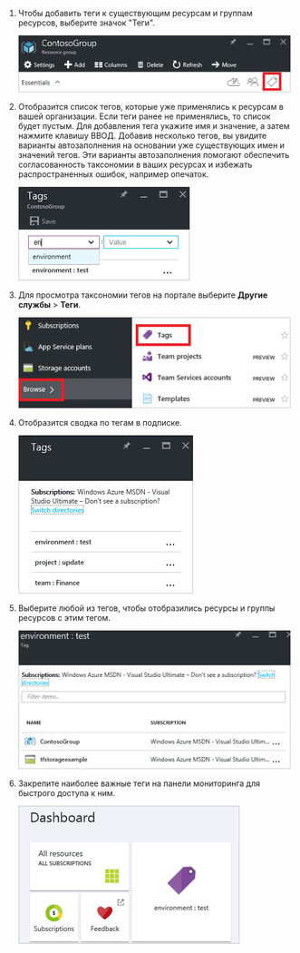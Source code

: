 1. Чтобы добавить теги к существующим ресурсам и группам ресурсов, выберите значок "Теги".

     ![м](./media/resource-manager-tag-resources/select-tag-icon.png)

1. Отобразится список тегов, которые уже применялись к ресурсам в вашей организации. Если теги ранее не применялись, то список будет пустым. Для добавления тега укажите имя и значение, а затем нажмите клавишу ВВОД. Добавив несколько тегов, вы увидите варианты автозаполнения на основании уже существующих имен и значений тегов. Эти варианты автозаполнения помогают обеспечить согласованность таксономии в ваших ресурсах и избежать распространенных ошибок, например опечаток.

     ![Маркировка ресурсов тегами с парами "имя — значение"](./media/resource-manager-tag-resources/tag-resources.png)

1. Для просмотра таксономии тегов на портале выберите **Другие службы** > **Теги**.

     ![Поиск тегов с помощью узла "Обзор"](./media/resource-manager-tag-resources/browse-tags.png)

1. Отобразится сводка по тегам в подписке.

     ![Отображение всех тегов](./media/resource-manager-tag-resources/tag-taxonomy.png)

1. Выберите любой из тегов, чтобы отобразились ресурсы и группы ресурсов с этим тегом.

     ![Отображение ресурсов с тегами](./media/resource-manager-tag-resources/show-tagged-resources.png)

1. Закрепите наиболее важные теги на панели мониторинга для быстрого доступа к ним.

     ![Закрепление тегов на начальной панели](./media/resource-manager-tag-resources/show-pinned-tag.png)

<!---HONumber=AcomDC_0824_2016-->